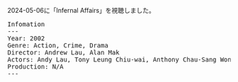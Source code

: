 
2024-05-06に「Infernal Affairs」を視聴しました。

<pre>
Infomation
---
Year: 2002
Genre: Action, Crime, Drama
Director: Andrew Lau, Alan Mak
Actors: Andy Lau, Tony Leung Chiu-wai, Anthony Chau-Sang Wong
Production: N/A
---
</pre>

